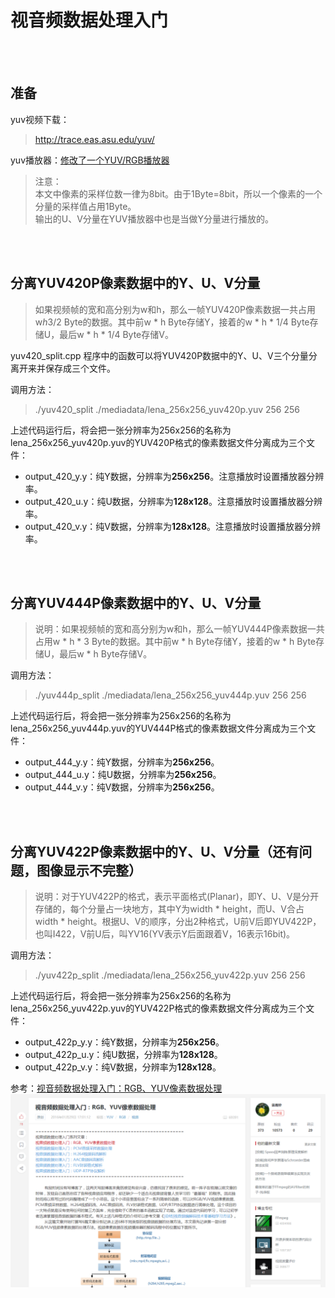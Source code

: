 # 视音频数据处理入门

<br>
<br>


## 准备
yuv视频下载：
>http://trace.eas.asu.edu/yuv/ 

yuv播放器：[修改了一个YUV/RGB播放器](http://blog.csdn.net/leixiaohua1020/article/details/50466201)

>注意：<br />
>本文中像素的采样位数一律为8bit。由于1Byte=8bit，所以一个像素的一个分量的采样值占用1Byte。<br />
>输出的U、V分量在YUV播放器中也是当做Y分量进行播放的。<br />


<br>
<br>


## 分离YUV420P像素数据中的Y、U、V分量
> 如果视频帧的宽和高分别为w和h，那么一帧YUV420P像素数据一共占用w*h*3/2 Byte的数据。其中前w * h Byte存储Y，接着的w * h * 1/4 Byte存储U，最后w * h * 1/4 Byte存储V。


yuv420_split.cpp 程序中的函数可以将YUV420P数据中的Y、U、V三个分量分离开来并保存成三个文件。


调用方法：
> ./yuv420_split  ./mediadata/lena_256x256_yuv420p.yuv 256 256


上述代码运行后，将会把一张分辨率为256x256的名称为lena_256x256_yuv420p.yuv的YUV420P格式的像素数据文件分离成为三个文件：

- output_420_y.y：纯Y数据，分辨率为**256x256**。注意播放时设置播放器分辨率。
- output_420_u.y：纯U数据，分辨率为**128x128**。注意播放时设置播放器分辨率。
- output_420_v.y：纯V数据，分辨率为**128x128**。注意播放时设置播放器分辨率。




<br />
<br />




## 分离YUV444P像素数据中的Y、U、V分量
> 说明：如果视频帧的宽和高分别为w和h，那么一帧YUV444P像素数据一共占用w * h * 3 Byte的数据。其中前w * h Byte存储Y，接着的w * h Byte存储U，最后w * h Byte存储V。

调用方法：
> ./yuv444p_split ./mediadata/lena_256x256_yuv444p.yuv 256 256

上述代码运行后，将会把一张分辨率为256x256的名称为lena_256x256_yuv444p.yuv的YUV444P格式的像素数据文件分离成为三个文件：

- output_444_y.y：纯Y数据，分辨率为**256x256**。
- output_444_u.y：纯U数据，分辨率为**256x256**。
- output_444_v.y：纯V数据，分辨率为**256x256**。




<br />
<br />




## 分离YUV422P像素数据中的Y、U、V分量（还有问题，图像显示不完整）
> 说明：对于YUV422P的格式，表示平面格式(Planar)，即Y、U、V是分开存储的，每个分量占一块地方，其中Y为width * height，而U、V合占width * height。根据U、V的顺序，分出2种格式，U前V后即YUV422P，也叫I422，V前U后，叫YV16(YV表示Y后面跟着V，16表示16bit)。

调用方法：
> ./yuv422p_split ./mediadata/lena_256x256_yuv422p.yuv 256 256

上述代码运行后，将会把一张分辨率为256x256的名称为lena_256x256_yuv422p.yuv的YUV422P格式的像素数据文件分离成为三个文件：

- output_422p_y.y：纯Y数据，分辨率为**256x256**。
- output_422p_u.y：纯U数据，分辨率为**128x128**。
- output_422p_v.y：纯V数据，分辨率为**128x128**。




参考：[视音频数据处理入门：RGB、YUV像素数据处理](http://blog.csdn.net/leixiaohua1020/article/details/50534150)
![](./images/leixiaohua_avDataProcess.png)
